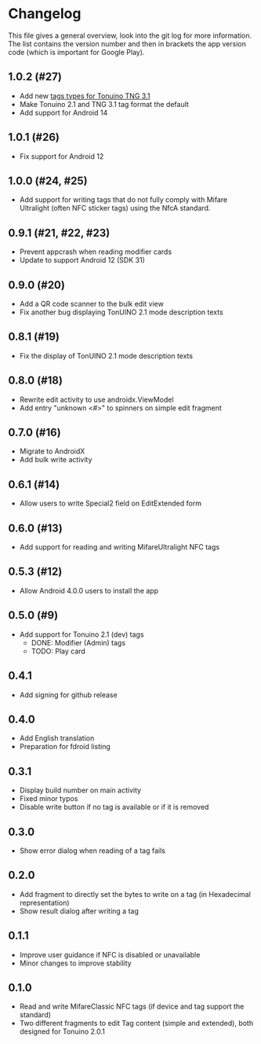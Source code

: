 # Changelog
This file gives a general overview, look into the git log for more information.  
The list contains the version number and then in brackets the app version code (which is important for Google Play).

## 1.0.2 (#27)
- Add new [tags types for Tonuino TNG 3.1](https://github.com/marc136/tonuino-nfc-tools/blob/05c0f6577ecbde7859022346c89ee3fe366b14cf/README.md#tonuino-tng-31x)
- Make Tonuino 2.1 and TNG 3.1 tag format the default
- Add support for Android 14
  
## 1.0.1 (#26)
- Fix support for Android 12

## 1.0.0 (#24, #25)
- Add support for writing tags that do not fully comply with Mifare Ultralight (often NFC sticker tags) using the NfcA standard.

## 0.9.1 (#21, #22, #23)
- Prevent appcrash when reading modifier cards
- Update to support Android 12 (SDK 31)

## 0.9.0 (#20)
- Add a QR code scanner to the bulk edit view
- Fix another bug displaying TonUINO 2.1 mode description texts

## 0.8.1 (#19)
- Fix the display of TonUINO 2.1 mode description texts

## 0.8.0 (#18)
- Rewrite edit activity to use androidx.ViewModel
- Add entry "unknown <#>" to spinners on simple edit fragment

## 0.7.0 (#16)
- Migrate to AndroidX
- Add bulk write activity

## 0.6.1 (#14)
- Allow users to write Special2 field on EditExtended form

## 0.6.0 (#13)
- Add support for reading and writing MifareUltralight NFC tags

## 0.5.3 (#12)
- Allow Android 4.0.0 users to install the app

## 0.5.0 (#9)
- Add support for Tonuino 2.1 (dev) tags
  - DONE: Modifier (Admin) tags
  - TODO: Play card

## 0.4.1
- Add signing for github release

## 0.4.0
- Add English translation
- Preparation for fdroid listing

## 0.3.1
- Display build number on main activity
- Fixed minor typos
- Disable write button if no tag is available or if it is removed

## 0.3.0
- Show error dialog when reading of a tag fails

## 0.2.0
- Add fragment to directly set the bytes to write on a tag (in Hexadecimal representation)
- Show result dialog after writing a tag

## 0.1.1
- Improve user guidance if NFC is disabled or unavailable
- Minor changes to improve stability

## 0.1.0
- Read and write MifareClassic NFC tags (if device and tag support the standard)
- Two different fragments to edit Tag content (simple and extended), both designed for Tonuino 2.0.1
